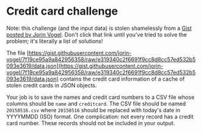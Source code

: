 # Credit card challenge

Note: this challenge (and the input data) is stolen shamelessly from a
[Gist posted by Jorin
Vogel](https://gist.github.com/jorin-vogel/2e43ffa981a97bc17259). Don't
click that link until you've tried to solve the problem; it's literally
a list of solutions!

The file
[https://gist.githubusercontent.com/jorin-vogel/7f19ce95a9a842956358/raw/e319340c2f6691f9cc8d8cc57ed532b5093e3619/data.json](https://gist.githubusercontent.com/jorin-vogel/7f19ce95a9a842956358/raw/e319340c2f6691f9cc8d8cc57ed532b5093e3619/data.json)
contains the credit card information of a cache of stolen credit cards
in JSON objects. 

Your job is to save the names and credit card numbers to a CSV file
whose columns should be `name` and `creditcard`. The CSV file should be
named `20150516.csv` where `20150516` should be replaced with today's
date in YYYYMMDD (ISO) format. One complication: not every record has a
credit card number. These records should not be included in your output.

